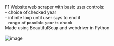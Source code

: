 F1 Website web scraper with basic user controls: </br>
    - choice of checked year</br>
    - infinite loop until user says to end it</br>
    - range of possible year to check</br>
    Made using BeautifulSoup and webdriver in Python
    </br>
</br>
![image](https://github.com/buli03/Formula1PageWebscraper_DriverStandings/assets/116970818/5b81ae3b-3f33-4143-b435-acce539e335f)
